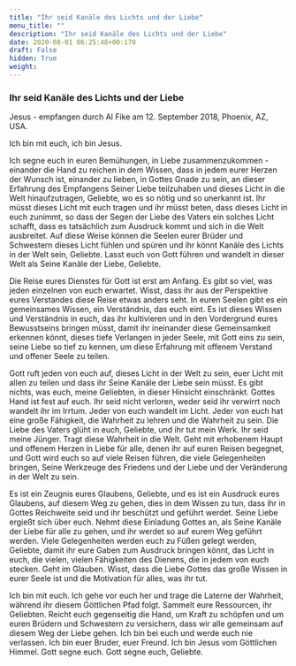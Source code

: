 ```yaml
---
title: "Ihr seid Kanäle des Lichts und der Liebe"
menu_title: ""
description: "Ihr seid Kanäle des Lichts und der Liebe"
date: 2020-08-01 06:25:48+00:170
draft: False
hidden: True
weight:
---
```

### Ihr seid Kanäle des Lichts und der Liebe

Jesus - empfangen durch Al Fike am 12. September 2018, Phoenix, AZ, USA.

Ich bin mit euch, ich bin Jesus.

Ich segne euch in euren Bemühungen, in Liebe zusammenzukommen - einander die Hand zu reichen in dem Wissen, dass in jedem eurer Herzen der Wunsch ist, einander zu lieben, in Gottes Gnade zu sein, an dieser Erfahrung des Empfangens Seiner Liebe teilzuhaben und dieses Licht in die Welt hinaufzutragen, Geliebte, wo es so nötig und so unerkannt ist. Ihr müsst dieses Licht mit euch tragen und ihr müsst beten, dass dieses Licht in euch zunimmt, so dass der Segen der Liebe des Vaters ein solches Licht schafft, dass es tatsächlich zum Ausdruck kommt und sich in die Welt ausbreitet. Auf diese Weise können die Seelen eurer Brüder und Schwestern dieses Licht fühlen und spüren und ihr könnt Kanäle des Lichts in der Welt sein, Geliebte. Lasst euch von Gott führen und wandelt in dieser Welt als Seine Kanäle der Liebe, Geliebte.

Die Reise eures Dienstes für Gott ist erst am Anfang. Es gibt so viel, was jeden einzelnen von euch erwartet. Wisst, dass ihr aus der Perspektive eures Verstandes diese Reise etwas anders seht. In euren Seelen gibt es ein gemeinsames Wissen, ein Verständnis, das euch eint. Es ist dieses Wissen und Verständnis in euch, das ihr kultivieren und in den Vordergrund eures Bewusstseins bringen müsst, damit ihr ineinander diese Gemeinsamkeit erkennen könnt, dieses tiefe Verlangen in jeder Seele, mit Gott eins zu sein, seine Liebe so tief zu kennen, um diese Erfahrung mit offenem Verstand und offener Seele zu teilen.

Gott ruft jeden von euch auf, dieses Licht in der Welt zu sein, euer Licht mit allen zu teilen und dass ihr Seine Kanäle der Liebe sein müsst. Es gibt nichts, was euch, meine Geliebten, in dieser Hinsicht einschränkt. Gottes Hand ist fest auf euch. Ihr seid nicht verloren, weder seid ihr verwirrt noch wandelt ihr im Irrtum. Jeder von euch wandelt im Licht. Jeder von euch hat eine große Fähigkeit, die Wahrheit zu lehren und die Wahrheit zu sein. Die Liebe des Vaters glüht in euch, Geliebte, und ihr tut mein Werk. Ihr seid meine Jünger. Tragt diese Wahrheit in die Welt. Geht mit erhobenem Haupt und offenem Herzen in Liebe für alle, denen ihr auf euren Reisen begegnet, und Gott wird euch so auf viele Reisen führen, die viele Gelegenheiten bringen, Seine Werkzeuge des Friedens und der Liebe und der Veränderung in der Welt zu sein.

Es ist ein Zeugnis eures Glaubens, Geliebte, und es ist ein Ausdruck eures Glaubens, auf diesem Weg zu gehen, dies in dem Wissen zu tun, dass ihr in Gottes Reichweite seid und ihr beschützt und geführt werdet. Seine Liebe ergießt sich über euch. Nehmt diese Einladung Gottes an, als Seine Kanäle der Liebe für alle zu gehen, und ihr werdet so auf eurem Weg geführt werden. Viele Gelegenheiten werden euch zu Füßen gelegt werden, Geliebte, damit ihr eure Gaben zum Ausdruck bringen könnt, das Licht in euch, die vielen, vielen Fähigkeiten des Dienens, die in jedem von euch stecken. Geht im Glauben. Wisst, dass die Liebe Gottes das große Wissen in eurer Seele ist und die Motivation für alles, was ihr tut.

Ich bin mit euch. Ich gehe vor euch her und trage die Laterne der Wahrheit, während ihr diesem Göttlichen Pfad folgt. Sammelt eure Ressourcen, ihr Geliebten. Reicht euch gegenseitig die Hand, um Kraft zu schöpfen und um euren Brüdern und Schwestern zu versichern, dass wir alle gemeinsam auf diesem Weg der Liebe gehen. Ich bin bei euch und werde euch nie verlassen. Ich bin euer Bruder, euer Freund. Ich bin Jesus vom Göttlichen Himmel. Gott segne euch. Gott segne euch, Geliebte.
